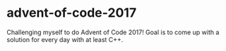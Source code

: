 # advent-of-code-2017
Challenging myself to do Advent of Code 2017! Goal is to come up with a solution for every day with at least C++.
